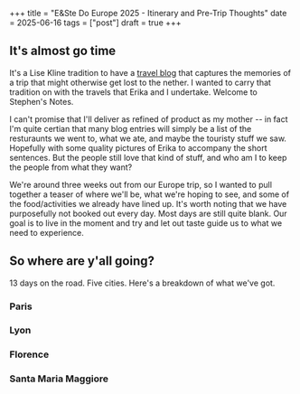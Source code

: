 +++
title = "E&Ste Do Europe 2025 - Itinerary and Pre-Trip Thoughts"
date = 2025-06-16
tags = ["post"]
draft = true
+++

## It's almost go time
It's a Lise Kline tradition to have a [travel blog](https://www.legskline.com/) that captures the memories of a trip that might otherwise get lost to the nether. I wanted to carry that tradition on with the travels that Erika and I undertake. Welcome to Stephen's Notes. 

I can't promise that I'll deliver as refined of product as my mother -- in fact I'm quite certian that many blog entries will simply be a list of the resturaunts we went to, what we ate, and maybe the touristy stuff we saw. Hopefully with some quality pictures of Erika to accompany the short sentences. But the people still love that kind of stuff, and who am I to keep the people from what they want? 

We're around three weeks out from our Europe trip, so I wanted to pull together a teaser of where we'll be, what we're hoping to see, and some of the food/activities we already have lined up. It's worth noting that we have purposefully not booked out every day. Most days are still quite blank. Our goal is to live in the moment and try and let out taste guide us to what we need to experience. 

## So where are y'all going? 
13 days on the road. Five cities. Here's a breakdown of what we've got.

### Paris


### Lyon


### Florence


### Santa Maria Maggiore